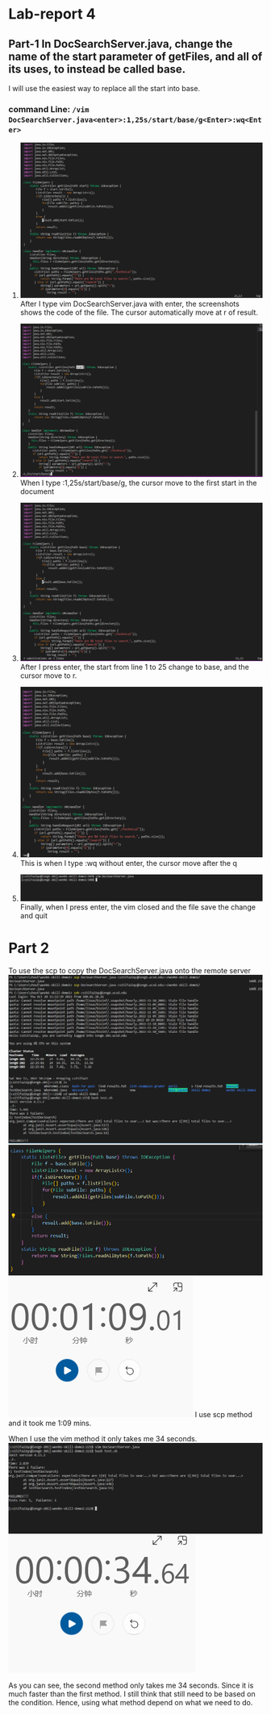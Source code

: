 # Lab-report 4
## Part-1 In DocSearchServer.java, change the name of the start parameter of getFiles, and all of its uses, to instead be called base.

I will use the easiest way to replace all the start into base.

### command Line: `/vim DocSearchServer.java<enter>:1,25s/start/base/g<Enter>:wq<Enter>`
1. ![image](lab-report-4-1.PNG)
After I type vim DocSearchServer.java with enter, the screenshots shows the code of the file. The cursor automatically move at r of result.

2. ![image](lab-report-4-2.PNG)
When I type :1,25s/start/base/g, the cursor move to the first start in the document 

3. ![image](lab-report-4-3.PNG)
After I press enter, the start from line 1 to 25 change to base, and the cursor move to r.

4. ![image](lab-report-4-4.PNG)
This is when I type :wq without enter, the cursor move after the q

5. ![image](lab-report-4-5.PNG)
Finally, when I press enter, the vim closed and the file save the change and quit

# Part 2

To use the scp to copy the DocSearchServer.java onto the remote server
![image](lab6-6.PNG)
![image](lab6-7.PNG)
![image](lab6-8.PNG)
I use scp method and it took me 1:09 mins.

When I use the vim method it only takes me 34 seconds.
![image](lab6-10.PNG)
![image](lab6-9.PNG)


As you can see, the second method only takes me 34 seconds. Since it is much faster than the first method. I still think that still need to be based on the condition. Hence, using what method depend on what we need to do.